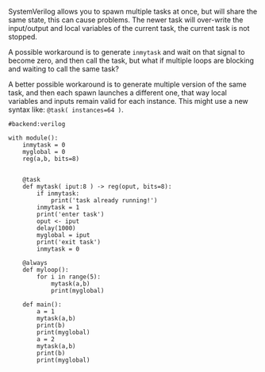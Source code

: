 SystemVerilog allows you to spawn multiple tasks at once, but will share the same state, this can cause problems.  The newer task will over-write the input/output and local variables of the current task, the current task is not stopped.

A possible workaround is to generate `inmytask` and wait on that signal to become zero, and then call the task, but what if multiple loops are blocking and waiting to call the same task?

A better possible workaround is to generate multiple version of the same task, and then each spawn launches a different one, that way local variables and inputs remain valid for each instance.  This might use a new syntax like: `@task( instances=64 )`.

```rusthon
#backend:verilog

with module():
	inmytask = 0
	myglobal = 0
	reg(a,b, bits=8)


	@task
	def mytask( iput:8 ) -> reg(oput, bits=8):
		if inmytask:
			print('task already running!')
		inmytask = 1
		print('enter task')
		oput <- iput
		delay(1000)
		myglobal = iput
		print('exit task')
		inmytask = 0

	@always
	def myloop():
		for i in range(5):
			mytask(a,b)
			print(myglobal)

	def main():
		a = 1
		mytask(a,b)
		print(b)
		print(myglobal)
		a = 2
		mytask(a,b)
		print(b)
		print(myglobal)


```
